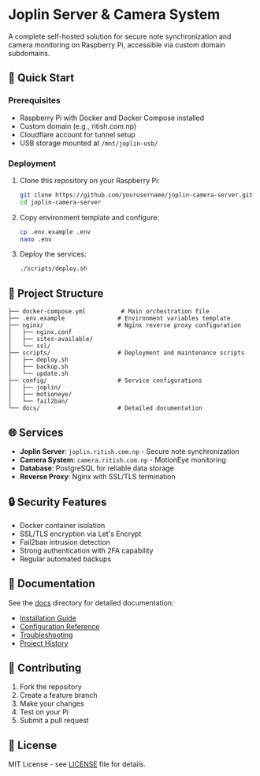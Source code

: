 # Joplin Server & Camera System

A complete self-hosted solution for secure note synchronization and camera monitoring on Raspberry Pi, accessible via custom domain subdomains.

## 🚀 Quick Start

### Prerequisites
- Raspberry Pi with Docker and Docker Compose installed
- Custom domain (e.g., ritish.com.np)
- Cloudflare account for tunnel setup
- USB storage mounted at `/mnt/joplin-usb/`

### Deployment
1. Clone this repository on your Raspberry Pi:
   ```bash
   git clone https://github.com/yourusername/joplin-camera-server.git
   cd joplin-camera-server
   ```

2. Copy environment template and configure:
   ```bash
   cp .env.example .env
   nano .env
   ```

3. Deploy the services:
   ```bash
   ./scripts/deploy.sh
   ```

## 📁 Project Structure

```
├── docker-compose.yml          # Main orchestration file
├── .env.example               # Environment variables template
├── nginx/                     # Nginx reverse proxy configuration
│   ├── nginx.conf
│   ├── sites-available/
│   └── ssl/
├── scripts/                   # Deployment and maintenance scripts
│   ├── deploy.sh
│   ├── backup.sh
│   └── update.sh
├── config/                    # Service configurations
│   ├── joplin/
│   ├── motioneye/
│   └── fail2ban/
└── docs/                      # Detailed documentation
```

## 🌐 Services

- **Joplin Server**: `joplin.ritish.com.np` - Secure note synchronization
- **Camera System**: `camera.ritish.com.np` - MotionEye monitoring
- **Database**: PostgreSQL for reliable data storage
- **Reverse Proxy**: Nginx with SSL/TLS termination

## 🔒 Security Features

- Docker container isolation
- SSL/TLS encryption via Let's Encrypt
- Fail2ban intrusion detection
- Strong authentication with 2FA capability
- Regular automated backups

## 📖 Documentation

See the [docs](./docs/) directory for detailed documentation:
- [Installation Guide](./docs/installation.md)
- [Configuration Reference](./docs/configuration.md)
- [Troubleshooting](./docs/troubleshooting.md)
- [Project History](./docs/project-history.md)

## 🤝 Contributing

1. Fork the repository
2. Create a feature branch
3. Make your changes
4. Test on your Pi
5. Submit a pull request

## 📝 License

MIT License - see [LICENSE](LICENSE) file for details.
